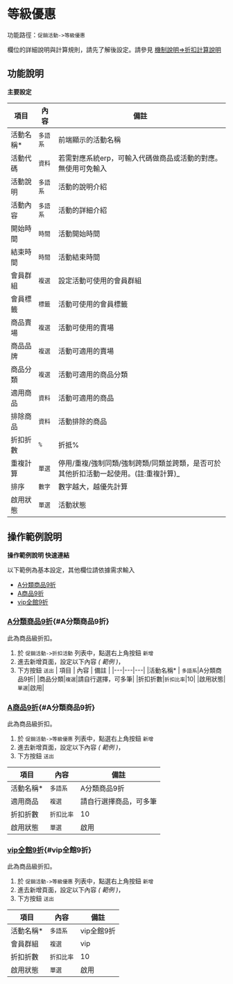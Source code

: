 #  等級優惠

功能路徑：`促銷活動->等級優惠`

欄位的詳細說明與計算規則，請先了解後設定。請參見 [機制說明=>折扣計算說明](/guide/web#折扣說明與計算規則)


##  功能說明

**主要設定**

| 項目  | 內容 | 備註 |
|---|---|---|
|活動名稱* | `多語系`|前端顯示的活動名稱 |
|活動代碼|`資料`|若需對應系統erp，可輸入代碼做商品或活動的對應。無使用可免輸入|
|活動說明|`多語系`|活動的說明介紹|
|活動內容|`多語系`|活動的詳細介紹|
|開始時間|`時間`|活動開始時間|
|結束時間|`時間`|活動結束時間|
|會員群組|`複選`|設定活動可使用的會員群組|
|會員標籤|`標籤`|活動可使用的會員標籤|
|商品賣場|`複選`|活動可使用的賣場|
|商品品牌|`複選`|活動可適用的賣場|
|商品分類|`複選`|活動可適用的商品分類 |
|適用商品|`資料`|活動可適用的商品|
|排除商品|`資料`|活動排除的商品|
|折扣折數|`%`|折抵%|
|重複計算|`單選`|停用/重複/強制同類/強制跨類/同類並跨類，是否可於其他折扣活動一起使用。(註:重複計算)_|
|排序|`數字`|數字越大，越優先計算|
|啟用狀態|`單選`|活動狀態|



## 操作範例說明

**操作範例說明 快速連結**

以下範例為基本設定，其他欄位請依據需求輸入

* [A分類商品9折](/guide/sale-level#A分類商品9折)
* [A商品9折](/guide/sale-level#A分類商品9折)
* [vip全館9折](/guide/sale-level#vip全館9折)



### [A分類商品9折](/guide/sale-level#A分類商品9折){#A分類商品9折}

此為商品級折扣。

1. 於 `促銷活動->折扣活動` 列表中，點選右上角按鈕 `新增`
2. 進去新增頁面，設定以下內容 _( 範例 )_，
3. 下方按鈕 `送出`
| 項目  | 內容 | 備註 |
|---|---|---|
|活動名稱* | `多語系`|A分類商品9折|
|商品分類|`複選`|請自行選擇，可多筆|
|折扣折數|`折扣比率`|10|
|啟用狀態|`單選`|啟用|


### [A商品9折](/guide/sale-level#A分類商品9折){#A分類商品9折}

此為商品級折扣。

1. 於 `促銷活動->等級優惠` 列表中，點選右上角按鈕 `新增`
2. 進去新增頁面，設定以下內容 _( 範例 )_，
3. 下方按鈕 `送出`

| 項目  | 內容 | 備註 |
|---|---|---|
|活動名稱* | `多語系`|A分類商品9折|
|適用商品|`複選`|請自行選擇商品，可多筆|
|折扣折數|`折扣比率`|10|
|啟用狀態|`單選`|啟用|


### [vip全館9折](/guide/sale-level#vip全館9折){#vip全館9折}

此為商品級折扣。

1. 於 `促銷活動->等級優惠` 列表中，點選右上角按鈕 `新增`
2. 進去新增頁面，設定以下內容 _( 範例 )_，
3. 下方按鈕 `送出`

| 項目  | 內容 | 備註 |
|---|---|---|
|活動名稱* | `多語系`|vip全館9折|
|會員群組|`複選`|vip|
|折扣折數|`折扣比率`|10|
|啟用狀態|`單選`|啟用|
